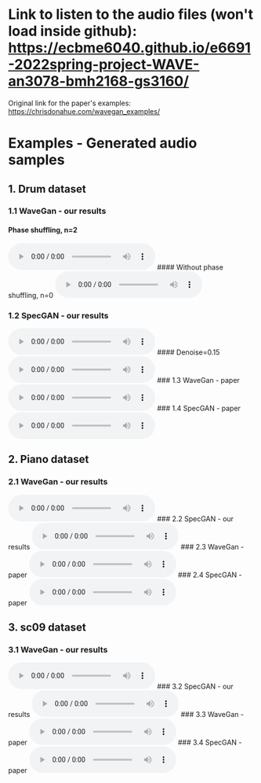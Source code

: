 # Link to listen to the audio files (won't load inside github): https://ecbme6040.github.io/e6691-2022spring-project-WAVE-an3078-bmh2168-gs3160/

Original link for the paper's examples:
https://chrisdonahue.com/wavegan_examples/

# Examples - Generated audio samples

## 1. Drum dataset

### 1.1 WaveGan - our results
#### Phase shuffling, n=2
<audio controls>
  <source src="./examples/wavegan/drum n=2.mp3" type="audio/mpeg">
</audio>
#### Without phase shuffling, n=0

<audio controls>
  <source src="./examples/wavegan/drum n=0.mp3" type="audio/mpeg">
</audio>

### 1.2 SpecGAN - our results
<audio controls>
  <source src="./examples/specgan/drum.mp3" type="audio/mpeg">
</audio>
#### Denoise=0.15
<audio controls>
  <source src="./examples/specgan/drum denoised.mp3" type="audio/mpeg">
</audio>
### 1.3 WaveGan - paper
<audio controls>
  <source src="./examples/paper/wavegan_drums.mp3" type="audio/mpeg">
</audio>
### 1.4 SpecGAN - paper
<audio controls>
  <source src="./examples/paper/specgan_drums.mp3" type="audio/mpeg">
</audio>


## 2. Piano dataset
### 2.1 WaveGan - our results
<audio controls>
  <source src="./examples/wavegan/piano.mp3" type="audio/mpeg">
</audio>
### 2.2 SpecGAN - our results
<audio controls>
  <source src="./examples/specgan/piano.mp3" type="audio/mpeg">
</audio>
### 2.3 WaveGan - paper
<audio controls>
  <source src="./examples/paper/wavegan_piano.mp3" type="audio/mpeg">
</audio>
### 2.4 SpecGAN - paper
<audio controls>
  <source src="./examples/paper/specgan_piano.mp3" type="audio/mpeg">
</audio>


## 3. sc09 dataset
### 3.1 WaveGan - our results
<audio controls>
  <source src="./examples/wavegan/sc09.mp3" type="audio/mpeg">
</audio>
### 3.2 SpecGAN - our results
<audio controls>
  <source src="./examples/specgan/sc09.mp3" type="audio/mpeg">
</audio>
### 3.3  WaveGan - paper
<audio controls>
  <source src="./examples/paper/wavegan_sc09.mp3" type="audio/mpeg">
</audio>
### 3.4 SpecGAN - paper
<audio controls>
  <source src="./examples/paper/specgan_sc09.mp3" type="audio/mpeg">
</audio>

